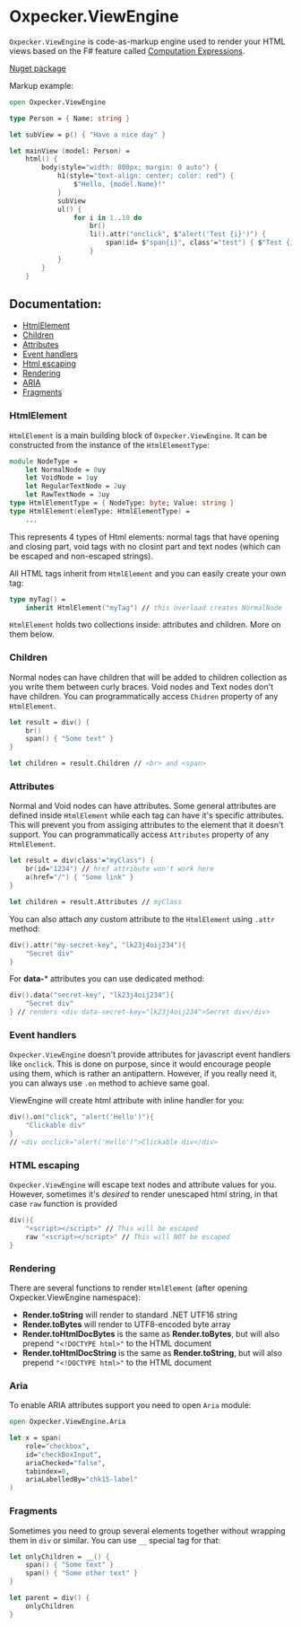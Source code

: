 # Oxpecker.ViewEngine

`Oxpecker.ViewEngine` is code-as-markup engine used to render your HTML views based on the F# feature called [Computation Expressions](https://learn.microsoft.com/en-us/dotnet/fsharp/language-reference/computation-expressions).

[Nuget package](https://www.nuget.org/packages/Oxpecker.ViewEngine)

Markup example:

```fsharp
open Oxpecker.ViewEngine

type Person = { Name: string }

let subView = p() { "Have a nice day" }

let mainView (model: Person) =
    html() {
        body(style="width: 800px; margin: 0 auto") {
            h1(style="text-align: center; color: red") {
                $"Hello, {model.Name}!"
            }
            subView
            ul() {
                for i in 1..10 do
                    br()
                    li().attr("onclick", $"alert('Test {i}')") {
                        span(id= $"span{i}", class'="test") { $"Test {i}" }
                    }
            }
        }
    }
```

## Documentation:

- [HtmlElement](#htmlelement)
- [Children](#children)
- [Attributes](#attributes)
- [Event handlers](#event-handlers)
- [Html escaping](#html-escaping)
- [Rendering](#rendering)
- [ARIA](#aria)
- [Fragments](#fragments)

### HtmlElement

`HtmlElement` is a main building block of `Oxpecker.ViewEngine`. It can be constructed from the instance of the `HtmlElementType`:

```fsharp
module NodeType =
    let NormalNode = 0uy
    let VoidNode = 1uy
    let RegularTextNode = 2uy
    let RawTextNode = 3uy
type HtmlElementType = { NodeType: byte; Value: string }
type HtmlElement(elemType: HtmlElementType) =
    ...
```
This represents 4 types of Html elements: normal tags that have opening and closing part, void tags with no closint part and text nodes (which can be escaped and non-escaped strings).

All HTML tags inherit from `HtmlElement` and you can easily create your own tag:

```fsharp
type myTag() =
    inherit HtmlElement("myTag") // this overload creates NormalNode
```

`HtmlElement` holds two collections inside: attributes and children. More on them below.

### Children

Normal nodes can have children that will be added to children collection as you write them between curly braces. Void nodes and Text nodes don't have children. You can programmatically access `Chidren` property of any `HtmlElement`.

```fsharp
let result = div() {
    br()
    span() { "Some text" }
}

let children = result.Children // <br> and <span>
```

### Attributes

Normal and Void nodes can have attributes. Some general attributes are defined inside `HtmlElement` while each tag can have it's specific attributes. This will prevent you from assiging attributes to the element that it doesn't support. You can programmatically access `Attributes` property of any `HtmlElement`.

```fsharp
let result = div(class'="myClass") {
    br(id="1234") // href attribute won't work here
    a(href="/") { "Some link" }
}

let children = result.Attributes // myClass
```
You can also attach _any_ custom attribute to the `HtmlElement` using `.attr` method:

```fsharp
div().attr("my-secret-key", "lk23j4oij234"){
    "Secret div"
}
```
For **data-*** attributes you can use dedicated method:

```fsharp
div().data("secret-key", "lk23j4oij234"){
    "Secret div"
} // renders <div data-secret-key="lk23j4oij234">Secret div</div>
```

### Event handlers

`Oxpecker.ViewEngine` doesn't provide attributes for javascript event handlers like `onclick`. This is done on purpose, since it would encourage people using them, which is rather an antipattern. However, if you really need it, you can always use `.on` method to achieve same goal.

ViewEngine will create html attribute with inline handler for you:

```fsharp
div().on("click", "alert('Hello')"){
    "Clickable div"
}
// <div onclick="alert('Hello')">Clickable div</div>
```


### HTML escaping

`Oxpecker.ViewEngine` will escape text nodes and attribute values for you. However, sometimes it's _desired_ to render unescaped html string, in that case `raw` function is provided

```fsharp
div(){
    "<script></script>" // This will be escaped
    raw "<script></script>" // This will NOT be escaped
}
```

### Rendering

There are several functions to render `HtmlElement` (after opening Oxpecker.ViewEngine namespace):

- **Render.toString** will render to standard .NET UTF16 string
- **Render.toBytes** will render to UTF8-encoded byte array
- **Render.toHtmlDocBytes** is the same as **Render.toBytes**, but will also prepend `"<!DOCTYPE html>"` to the HTML document
- **Render.toHtmlDocString** is the same as **Render.toString**, but will also prepend `"<!DOCTYPE html>"` to the HTML document

### Aria

To enable ARIA attributes support you need to open `Aria` module:

```fsharp
open Oxpecker.ViewEngine.Aria

let x = span(
    role="checkbox",
    id="checkBoxInput",
    ariaChecked="false",
    tabindex=0,
    ariaLabelledBy="chk15-label"
)
```

### Fragments

Sometimes you need to group several elements together without wrapping them in `div` or similar. You can use `__` special tag for that:

```fsharp
let onlyChildren = __() {
    span() { "Some text" }
    span() { "Some other text" }
}

let parent = div() {
    onlyChildren
}

```
